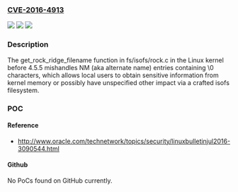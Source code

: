 ### [CVE-2016-4913](https://cve.mitre.org/cgi-bin/cvename.cgi?name=CVE-2016-4913)
![](https://img.shields.io/static/v1?label=Product&message=n%2Fa&color=blue)
![](https://img.shields.io/static/v1?label=Version&message=n%2Fa&color=blue)
![](https://img.shields.io/static/v1?label=Vulnerability&message=n%2Fa&color=brighgreen)

### Description

The get_rock_ridge_filename function in fs/isofs/rock.c in the Linux kernel before 4.5.5 mishandles NM (aka alternate name) entries containing \0 characters, which allows local users to obtain sensitive information from kernel memory or possibly have unspecified other impact via a crafted isofs filesystem.

### POC

#### Reference
- http://www.oracle.com/technetwork/topics/security/linuxbulletinjul2016-3090544.html

#### Github
No PoCs found on GitHub currently.

